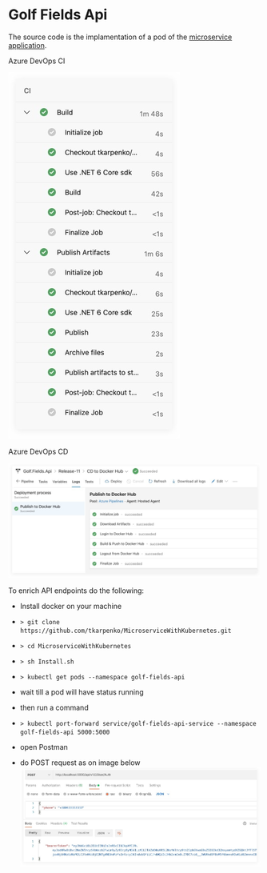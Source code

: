 # Golf Fields Api

The source code is the implamentation of a pod of the [microservice application](https://github.com/tkarpenko/MicroserviceWithKubernetes).


Azure DevOps CI

![ci](https://github.com/tkarpenko/GolfFieldsApi/blob/main/Azure%20DevOps%20CI.jpg)

Azure DevOps CD

![cd](https://github.com/tkarpenko/GolfFieldsApi/blob/main/Azure%20DevOps%20CD.jpg)


To enrich API endpoints do the following:
* Install docker on your machine
* ```> git clone https://github.com/tkarpenko/MicroserviceWithKubernetes.git```
* ```> cd MicroserviceWithKubernetes```
* ```> sh Install.sh```
* ```> kubectl get pods --namespace golf-fields-api```
* wait till a pod will have status running

* then run a command
* ```> kubectl port-forward service/golf-fields-api-service --namespace golf-fields-api 5000:5000```
* open Postman
* do POST request as on image below
![postman](https://github.com/tkarpenko/GolfFieldsApi/blob/main/Postman.jpg)
